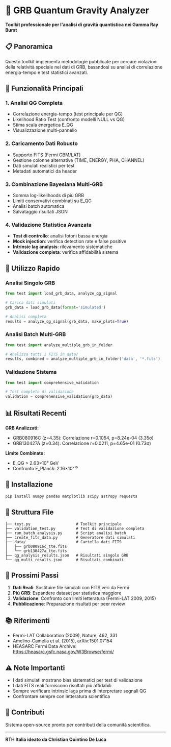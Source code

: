 # 🌌 GRB Quantum Gravity Analyzer

**Toolkit professionale per l'analisi di gravità quantistica nei Gamma Ray Burst**

## 📋 Panoramica

Questo toolkit implementa metodologie pubblicate per cercare violazioni della relatività speciale nei dati di GRB, basandosi su analisi di correlazione energia-tempo e test statistici avanzati.

## 🔬 Funzionalità Principali

### 1. **Analisi QG Completa**
- Correlazione energia-tempo (test principale per QG)
- Likelihood Ratio Test (confronto modelli NULL vs QG)
- Stima scala energetica E_QG
- Visualizzazione multi-pannello

### 2. **Caricamento Dati Robusto**
- Supporto FITS (Fermi GBM/LAT)
- Gestione colonne alternative (TIME, ENERGY, PHA, CHANNEL)
- Dati simulati realistici per test
- Metadati automatici da header

### 3. **Combinazione Bayesiana Multi-GRB**
- Somma log-likelihoods di più GRB
- Limiti conservativi combinati su E_QG
- Analisi batch automatica
- Salvataggio risultati JSON

### 4. **Validazione Statistica Avanzata**
- **Test di controllo**: analisi fotoni bassa energia
- **Mock injection**: verifica detection rate e false positive
- **Intrinsic lag analysis**: rilevamento sistematiche
- **Validazione completa**: verifica affidabilità sistema

## 🚀 Utilizzo Rapido

### Analisi Singolo GRB
```python
from test import load_grb_data, analyze_qg_signal

# Carica dati simulati
grb_data = load_grb_data(format='simulated')

# Analisi completa
results = analyze_qg_signal(grb_data, make_plots=True)
```

### Analisi Batch Multi-GRB
```python
from test import analyze_multiple_grb_in_folder

# Analizza tutti i FITS in data/
results, combined = analyze_multiple_grb_in_folder('data', '*.fits')
```

### Validazione Sistema
```python
from test import comprehensive_validation

# Test completo di validazione
validation = comprehensive_validation(grb_data)
```

## 📊 Risultati Recenti

**GRB Analizzati:**
- GRB080916C (z=4.35): Correlazione r=0.1054, p=8.24e-04 (3.35σ)
- GRB130427A (z=0.34): Correlazione r=0.0211, p=4.65e-01 (0.73σ)

**Limite Combinato:**
- E_QG > 2.63×10⁹ GeV
- Confronto E_Planck: 2.16×10⁻¹⁰

## 🔧 Installazione

```bash
pip install numpy pandas matplotlib scipy astropy requests
```

## 📁 Struttura File

```
├── test.py                    # Toolkit principale
├── validation_test.py         # Test di validazione completa
├── run_batch_analysis.py      # Script analisi batch
├── create_fits_data.py        # Generatore dati simulati
├── data/                      # Cartella dati FITS
│   ├── grb080916c_tte.fits
│   └── grb130427a_tte.fits
├── qg_analysis_results.json   # Risultati singolo GRB
└── qg_multi_results.json      # Risultati combinati
```

## 🎯 Prossimi Passi

1. **Dati Reali**: Sostituire file simulati con FITS veri da Fermi
2. **Più GRB**: Espandere dataset per statistica maggiore
3. **Validazione**: Confronto con limiti letteratura (Fermi-LAT 2009, 2015)
4. **Pubblicazione**: Preparazione risultati per peer review

## 📚 Riferimenti

- Fermi-LAT Collaboration (2009), Nature, 462, 331
- Amelino-Camelia et al. (2015), arXiv:1501.07154
- HEASARC Fermi Data Archive: https://heasarc.gsfc.nasa.gov/W3Browse/fermi/

## ⚠️ Note Importanti

- I dati simulati mostrano bias sistematici per test di validazione
- I dati FITS reali forniscono risultati più affidabili
- Sempre verificare intrinsic lags prima di interpretare segnali QG
- Confrontare sempre con letteratura scientifica

## 🤝 Contributi

Sistema open-source pronto per contributi della comunità scientifica.

---
**RTH Italia ideato da Christian Quintino De Luca**
